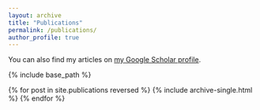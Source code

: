 ```yaml
---
layout: archive
title: "Publications"
permalink: /publications/
author_profile: true
---
```


  You can also find my articles on [my Google Scholar profile](https://scholar.google.com/citations?user=1W3XwJYAAAAJ&hl=en).


{% include base_path %}

{% for post in site.publications reversed %}
  {% include archive-single.html %}
{% endfor %}
